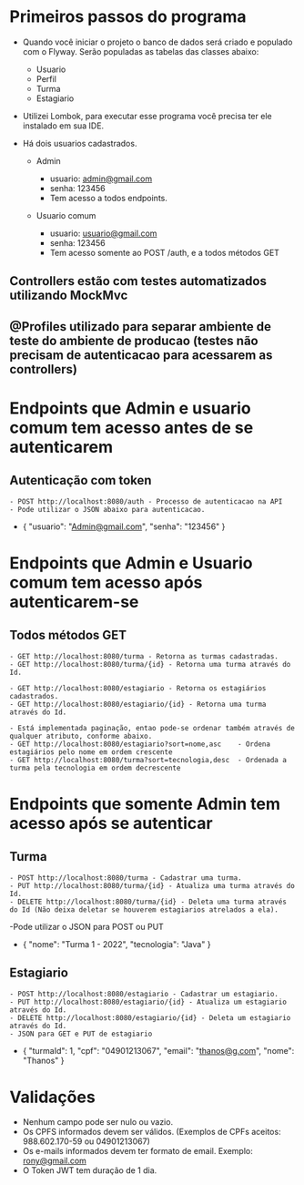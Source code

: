 # Primeiros passos do programa

- Quando você iniciar o projeto o banco de dados será criado e populado com o Flyway. Serão populadas as tabelas das classes abaixo:
    - Usuario
    - Perfil
    - Turma
    - Estagiario
    
- Utilizei Lombok, para executar esse programa você precisa ter ele instalado em sua IDE.

- Há dois usuarios cadastrados.
    
   - Admin
        - usuario: admin@gmail.com
        - senha: 123456
        - Tem acesso a todos endpoints.
    
    - Usuario comum
        - usuario: usuario@gmail.com
        - senha: 123456
        - Tem acesso somente ao POST /auth, e a todos métodos GET

## Controllers estão com testes automatizados utilizando MockMvc
## @Profiles utilizado para separar ambiente de teste do ambiente de producao (testes não precisam de autenticacao para acessarem as controllers)

#  Endpoints que Admin e usuario comum tem acesso antes de se autenticarem

## Autenticação com token
    - POST http://localhost:8080/auth - Processo de autenticacao na API
    - Pode utilizar o JSON abaixo para autenticacao.  
  - {
  "usuario": "Admin@gmail.com",
  "senha": "123456"
  }
  

# Endpoints que Admin e Usuario comum tem acesso após autenticarem-se

## Todos métodos GET
    - GET http://localhost:8080/turma - Retorna as turmas cadastradas.
    - GET http://localhost:8080/turma/{id} - Retorna uma turma através do Id.
    
    - GET http://localhost:8080/estagiario - Retorna os estagiários cadastrados.
    - GET http://localhost:8080/estagiario/{id} - Retorna uma turma através do Id.
    
    - Está implementada paginação, entao pode-se ordenar também através de qualquer atributo, conforme abaixo.
    - GET http://localhost:8080/estagiario?sort=nome,asc    - Ordena estagiários pelo nome em ordem crescente
    - GET http://localhost:8080/turma?sort=tecnologia,desc  - Ordenada a turma pela tecnologia em ordem decrescente
    

# Endpoints que somente Admin tem acesso após se autenticar

## Turma
    - POST http://localhost:8080/turma - Cadastrar uma turma.
    - PUT http://localhost:8080/turma/{id} - Atualiza uma turma através do Id.
    - DELETE http://localhost:8080/turma/{id} - Deleta uma turma através do Id (Não deixa deletar se houverem estagiarios atrelados a ela).

   -Pode utilizar o JSON para POST ou PUT
  - {
  "nome": "Turma 1 - 2022",
  "tecnologia": "Java"
}

## Estagiario
    - POST http://localhost:8080/estagiario - Cadastrar um estagiario.
    - PUT http://localhost:8080/estagiario/{id} - Atualiza um estagiario através do Id.
    - DELETE http://localhost:8080/estagiario/{id} - Deleta um estagiario através do Id.
    - JSON para GET e PUT de estagiario 
  - { 
"turmaId": 1,
"cpf": "04901213067",
"email": "thanos@g.com",
"nome": "Thanos"
}

#  Validações

- Nenhum campo pode ser nulo ou vazio.
- Os CPFS informados devem ser válidos. (Exemplos de CPFs aceitos: 988.602.170-59 ou 04901213067)
- Os e-mails informados devem ter formato de email. Exemplo: rony@gmail.com
- O Token JWT tem duração de 1 dia.

